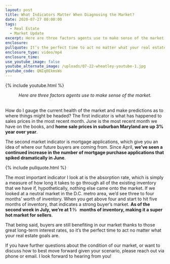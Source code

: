```yaml
---
layout: post
title: What Indicators Matter When Diagnosing the Market?
date: 2020-07-27 00:00:00
tags:
  - Real Estate
  - Market Update
excerpt: Here are three factors agents use to make sense of the market.
enclosure:
pullquote: It’s the perfect time to act no matter what your real estate goals are.
enclosure_type: video/mp4
enclosure_time:
use_youtube_image: false
youtube_alternate_image: /uploads/07-22-wheatley-youtube-1.jpg
youtube_code: QNIq0EkmsWs
---
```


{% include youtube.html %}

<center><em>Here are three factors agents use to make sense of the market.</em></center>

<br>How do I gauge the current health of the market and make predictions as to where things might be headed? The first indicator is what has happened to sales prices in the most recent month. June is the most recent month we have on the books, and **home sale prices in suburban Maryland are up 3% year over year**.

The second market indicator is mortgage applications, which give you an idea of where our future buyers are coming from. Since April, **we’ve seen a continued increase in the number of mortgage purchase applications that spiked dramatically in June**.

{% include pullquote.html %}

The most important indicator I look at is the absorption rate, which is simply a measure of how long it takes to go through all of the existing inventory that we have if, hypothetically, nothing else came onto the market. If we looked at a neutral market in the D.C. metro area, we’d see three to four months’ worth of inventory. When you get above four and start to hit five months of inventory, that indicates a strong buyer’s market. **As of the second week in July, we’re at 1 ⅓ &nbsp; months of inventory, making it a super hot market for sellers**.

That being said, buyers are still benefiting in our market thanks to those great long-term interest rates, so it’s the perfect time to act no matter what your real estate goals are.

If you have further questions about the condition of our market, or want to discuss how to best move forward given your scenario, please reach out via phone or email. I look forward to hearing from you\!